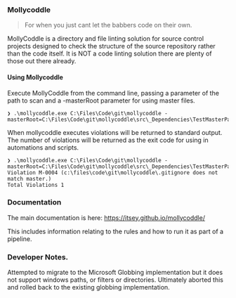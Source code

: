 ### Mollycoddle

> For when you just cant let the babbers code on their own.

MollyCoddle is a directory and file linting solution for source control projects designed to check the structure of the source repository rather than the code itself.  It is NOT a code linting solution there are plenty of those out there already.

#### Using Mollycoddle

Execute MollyCoddle from the command line, passing a parameter of the path to scan and a -masterRoot parameter for using master files.

```text
❯ .\mollycoddle.exe C:\Files\Code\git\mollycoddle -masterRoot=C:\Files\Code\git\mollycoddle\src\_Dependencies\TestMasterPath\
```

When mollycoddle executes violations will be returned to standard output.  The number of violations will be returned as the exit code for using in automations and scripts.

```text
❯ .\mollycoddle.exe C:\Files\Code\git\mollycoddle -masterRoot=C:\Files\Code\git\mollycoddle\src\_Dependencies\TestMasterPath\
Violation M-0004 (c:\files\code\git\mollycoddle\.gitignore does not match master.)
Total Violations 1
```


### Documentation

The main documentation is here: https://itsey.github.io/mollycoddle/

This includes information relating to the rules and how to run it as part of a pipeline.


### Developer Notes.

Attempted to migrate to the Microsoft Globbing implementation but it does not support windows paths, or filters or directories.  Ultimately aborted this and rolled back to the existing globbing implementation. 

